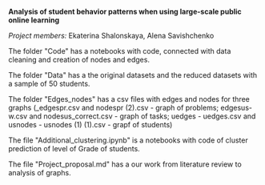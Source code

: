 **Analysis of student behavior patterns when using large-scale public online learning**

_Project members:_ Ekaterina Shalonskaya, Alena Savishchenko

The folder "Code" has a notebooks with code, connected with data cleaning and creation of nodes and edges.

The folder "Data" has a the original datasets and the reduced datasets with a sample of 50 students.

The folder "Edges_nodes" has a csv files with edges and nodes for three graphs (_edgespr.csv and nodespr (2).csv - graph of problems; edgesus-w.csv and nodesus_correct.csv - graph of tasks; uedges - uedges.csv and usnodes - usnodes (1) (1).csv - grapf of students)

The file "Additional_clustering.ipynb" is a notebooks with code of cluster prediction of level of Grade of students.

The file "Project_proposal.md" has a our work from literature review to analysis of graphs.
